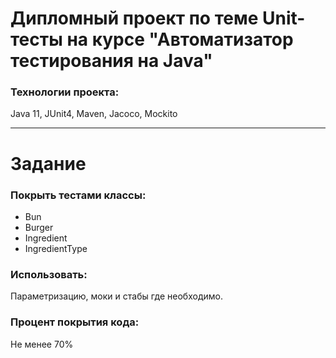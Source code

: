# Дипломный проект по теме Unit-тесты на курсе "Автоматизатор тестирования на Java"

### Технологии проекта:

Java 11, JUnit4, Maven, Jacoco, Mockito

___________________________________________________________________________________
# Задание

### Покрыть тестами классы:
- Bun
- Burger
- Ingredient
- IngredientType

### Использовать:

Параметризацию, моки и стабы где необходимо.

### Процент покрытия кода:

Не менее 70%
